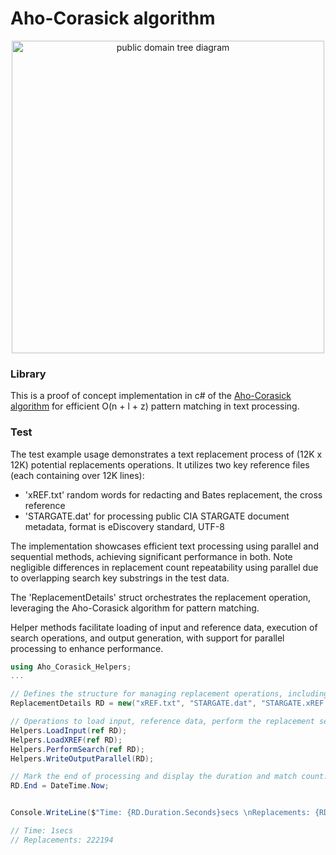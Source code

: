 # Aho-Corasick algorithm

<p align="center">
<img src="https://upload.wikimedia.org/wikipedia/commons/9/90/A_diagram_of_the_Aho-Corasick_string_search_algorithm.svg" width="500"  alt="public domain tree diagram">
</p>

### Library
This is a proof of concept implementation in c# of the [Aho-Corasick algorithm](https://en.wikipedia.org/wiki/Aho%E2%80%93Corasick_algorithm) for efficient O(n + l + z) pattern matching in text processing. 



### Test
The test example usage demonstrates a text replacement process of (12K x 12K) potential replacements operations. 
It utilizes two key reference files (each containing over 12K lines): 
- 'xREF.txt' random words for redacting and Bates replacement, the cross reference 
- 'STARGATE.dat' for processing public CIA STARGATE document metadata, format is eDiscovery standard, UTF-8

The implementation showcases efficient text processing using parallel and sequential methods, achieving significant performance in both.
Note negligible differences in replacement count repeatability using parallel due to overlapping search key substrings in the test data.

The 'ReplacementDetails' struct orchestrates the replacement operation, leveraging the Aho-Corasick algorithm for pattern matching. 

Helper methods facilitate loading of input and reference data, execution of search operations, and output generation, 
with support for parallel processing to enhance performance.

```c#
using Aho_Corasick_Helpers;
...

// Defines the structure for managing replacement operations, including file paths, processing times, and match counts.
ReplacementDetails RD = new("xREF.txt", "STARGATE.dat", "STARGATE.xREF.dat") { Start = DateTime.Now };

// Operations to load input, reference data, perform the replacement search, and generate the output.
Helpers.LoadInput(ref RD);
Helpers.LoadXREF(ref RD);
Helpers.PerformSearch(ref RD);
Helpers.WriteOutputParallel(RD);

// Mark the end of processing and display the duration and match count.
RD.End = DateTime.Now;


Console.WriteLine($"Time: {RD.Duration.Seconds}secs \nReplacements: {RD.MatchCount}");

// Time: 1secs
// Replacements: 222194
```
